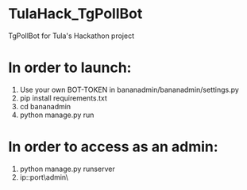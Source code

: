 # TulaHack_TgPollBot
TgPollBot for Tula's Hackathon project

# In order to launch:
1. Use your own BOT-TOKEN in bananadmin/bananadmin/settings.py
2. pip install requirements.txt
3. cd bananadmin
4. python manage.py run

# In order to access as an admin:
1. python manage.py runserver
2. ip::port\admin\
